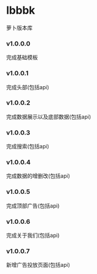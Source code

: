 # lbbbk
萝卜版本库

### v1.0.0.0
完成基础模板

### v1.0.0.1
完成头部(包括api)

### v1.0.0.2
完成数据展示以及底部数据(包括api)

### v1.0.0.3
完成搜索(包括api)

### v1.0.0.4
完成数据的增删改(包括api)

### v1.0.0.5
完成顶部广告(包括api)

### v1.0.0.6
完成关于我们(包括api)

### v1.0.0.7
新增广告投放页面(包括api)